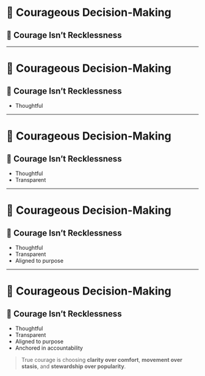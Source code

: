 # 🧭 Courageous Decision-Making
## 🧱 Courage Isn’t Recklessness

<!-- 
This section contrasts courage with bravado or impulsiveness. 
It helps reframe courage as a disciplined practice—anchored in accountability, alignment, and transparency.
Ask the group: Where do you see the line between courageous and careless decisions in your team?
-->

---

# 🧭 Courageous Decision-Making
## 🧱 Courage Isn’t Recklessness

- Thoughtful  
<!-- These decisions weigh trade-offs, risks, and impact—not gut reactions or unchecked opinions. -->

---

# 🧭 Courageous Decision-Making
## 🧱 Courage Isn’t Recklessness

- Thoughtful  
- Transparent  
<!-- Sharing rationale—even when it’s hard—builds trust. Letting others into the why behind your choice fosters alignment, not just compliance. -->

---

# 🧭 Courageous Decision-Making
## 🧱 Courage Isn’t Recklessness

- Thoughtful  
- Transparent  
- Aligned to purpose  
<!-- You’re not just choosing what’s possible—you’re choosing what’s meaningful. Courage is anchored in the system’s intended value and mission. -->

---

# 🧭 Courageous Decision-Making
## 🧱 Courage Isn’t Recklessness

- Thoughtful  
- Transparent  
- Aligned to purpose  
- Anchored in accountability  
<!-- Architects lead by owning decisions. If it goes wrong, own it. If it goes right, share credit. Courage without accountability is just theater. -->

> True courage is choosing **clarity over comfort**, **movement over stasis**, and **stewardship over popularity**.

<!-- 
Wrap by emphasizing that architecture is a leadership act. 
Courage isn’t a soft skill—it’s an engineering multiplier. 
It enables others to trust, move, and grow.

Next, we’ll look at how *foresight* allows courage to compound—helping you design decisions that endure.
-->
